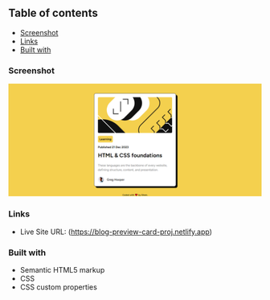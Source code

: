  ## Table of contents
  - [Screenshot](#screenshot)
  - [Links](#links)
  - [Built with](#built-with)

### Screenshot

![](./assets/solution.PNG)

### Links

- Live Site URL: (https://blog-preview-card-proj.netlify.app)

### Built with
- Semantic HTML5 markup
- CSS
- CSS custom properties









